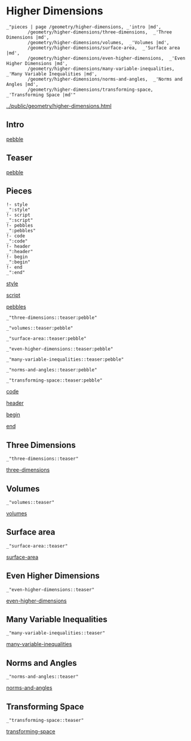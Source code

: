 # Higher Dimensions

    _"pieces | page /geometry/higher-dimensions, _'intro |md',
            /geometry/higher-dimensions/three-dimensions,  _'Three Dimensions |md',
            /geometry/higher-dimensions/volumes,  _'Volumes |md',
            /geometry/higher-dimensions/surface-area,  _'Surface area |md',
            /geometry/higher-dimensions/even-higher-dimensions,  _'Even Higher Dimensions |md',
            /geometry/higher-dimensions/many-variable-inequalities,  _'Many Variable Inequalities |md',
            /geometry/higher-dimensions/norms-and-angles,  _'Norms and Angles |md',
            /geometry/higher-dimensions/transforming-space,  _'Transforming Space |md'"

[../public/geometry/higher-dimensions.html](# "save:")


## Intro

[pebble]()

## Teaser

[pebble]()

## Pieces

    !- style
    _":style"
    !- script
    _":script"
    !- pebbles
    _":pebbles"
    !- code
    _":code"
    !- header
    _":header"
    !- begin
    _":begin"
    !- end
    _":end"

[style]() 

[script]()

[pebbles]()

    _"three-dimensions::teaser:pebble"

    _"volumes::teaser:pebble"

    _"surface-area::teaser:pebble"

    _"even-higher-dimensions::teaser:pebble"

    _"many-variable-inequalities::teaser:pebble"

    _"norms-and-angles::teaser:pebble"

    _"transforming-space::teaser:pebble"


[code]()



[header]()

[begin]()

[end]()

## Three Dimensions

    _"three-dimensions::teaser"


[three-dimensions](pages/geometry_higher-dimensions_three-dimensions.md "load:")

## Volumes

    _"volumes::teaser"


[volumes](pages/geometry_higher-dimensions_volumes.md "load:")

## Surface area

    _"surface-area::teaser"


[surface-area](pages/geometry_higher-dimensions_surface-area.md "load:")

## Even Higher Dimensions

    _"even-higher-dimensions::teaser"


[even-higher-dimensions](pages/geometry_higher-dimensions_even-higher-dimensions.md "load:")

## Many Variable Inequalities

    _"many-variable-inequalities::teaser"


[many-variable-inequalities](pages/geometry_higher-dimensions_many-variable-inequalities.md "load:")

## Norms and Angles

    _"norms-and-angles::teaser"


[norms-and-angles](pages/geometry_higher-dimensions_norms-and-angles.md "load:")

## Transforming Space

    _"transforming-space::teaser"


[transforming-space](pages/geometry_higher-dimensions_transforming-space.md "load:")